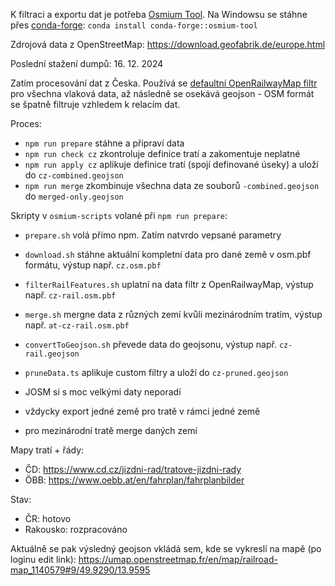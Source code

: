 K filtraci a exportu dat je potřeba [Osmium Tool](https://osmcode.org/osmium-tool/). Na Windowsu se stáhne přes [conda-forge](https://conda-forge.org/download/): `conda install conda-forge::osmium-tool`

Zdrojová data z OpenStreetMap: https://download.geofabrik.de/europe.html

Poslední stažení dumpů: 16. 12. 2024

Zatím procesování dat z Česka. Používá se [defaultní OpenRailwayMap filtr](https://github.com/OpenRailwayMap/OpenRailwayMap-CartoCSS/blob/master/SETUP.md#load-osm-data-into-the-database) pro všechna vlaková data, až následně se osekává geojson - OSM formát se špatně filtruje vzhledem k relacím dat.

Proces:
- `npm run prepare` stáhne a připraví data
- `npm run check cz` zkontroluje definice tratí a zakomentuje neplatné
- `npm run apply cz` aplikuje definice tratí (spojí definované úseky) a uloží do `cz-combined.geojson`
- `npm run merge` zkombinuje všechna data ze souborů `-combined.geojson` do `merged-only.geojson`

Skripty v `osmium-scripts` volané při `npm run prepare`:
- `prepare.sh` volá přímo npm. Zatím natvrdo vepsané parametry
- `download.sh` stáhne aktuální kompletní data pro dané země v osm.pbf formátu, výstup např. `cz.osm.pbf`
- `filterRailFeatures.sh` uplatní na data filtr z OpenRailwayMap, výstup např. `cz-rail.osm.pbf`
- `merge.sh` mergne data z různých zemí kvůli mezinárodním tratím, výstup např. `at-cz-rail.osm.pbf`
- `convertToGeojson.sh` převede data do geojsonu, výstup např. `cz-rail.geojson`
- `pruneData.ts` aplikuje custom filtry a uloží do `cz-pruned.geojson`


- JOSM si s moc velkými daty neporadí
- vždycky export jedné země pro tratě v rámci jedné země
- pro mezinárodní tratě merge daných zemí

Mapy tratí + řády:
- ČD: https://www.cd.cz/jizdni-rad/tratove-jizdni-rady
- ÖBB: https://www.oebb.at/en/fahrplan/fahrplanbilder

Stav:
- ČR: hotovo
- Rakousko: rozpracováno


Aktuálně se pak výsledný geojson vkládá sem, kde se vykreslí na mapě (po loginu edit link): https://umap.openstreetmap.fr/en/map/railroad-map_1140579#9/49.9290/13.9595
